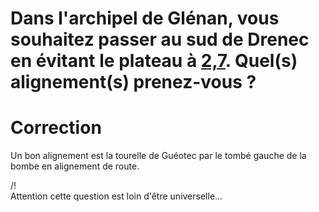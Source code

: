 ﻿# Dans l'archipel de Glénan, vous souhaitez passer au sud de Drenec en évitant le plateau à <u>2,7</u>. Quel(s) alignement(s) prenez-vous ?

# Correction

Un bon alignement est la tourelle de Guéotec par le tombé gauche de la bombe en alignement de route.

/!\
Attention cette question est loin d'être universelle...
